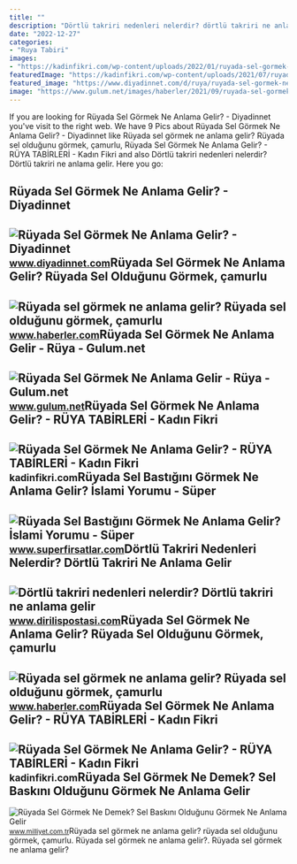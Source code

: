 ```yaml
---
title: ""
description: "Dörtlü takriri nedenleri nelerdir? dörtlü takriri ne anlama gelir"
date: "2022-12-27"
categories:
- "Ruya Tabiri"
images:
- "https://kadinfikri.com/wp-content/uploads/2022/01/ruyada-sel-gormek-ne-anlama-gelir1.jpg"
featuredImage: "https://kadinfikri.com/wp-content/uploads/2021/07/ruyada-kedi-gormek-ne-anlama-gelir1.jpg"
featured_image: "https://www.diyadinnet.com/d/ruya/ruyada-sel-gormek-ne-anlama-gelir-8435.jpg"
image: "https://www.gulum.net/images/haberler/2021/09/ruyada-sel-gormek-ne-anlama-gelir-8555.jpg"
---
```


If you are looking for Rüyada Sel Görmek Ne Anlama Gelir? - Diyadinnet you've visit to the right web. We have 9 Pics about Rüyada Sel Görmek Ne Anlama Gelir? - Diyadinnet like Rüyada sel görmek ne anlama gelir? Rüyada sel olduğunu görmek, çamurlu, Rüyada Sel Görmek Ne Anlama Gelir? - RÜYA TABİRLERİ - Kadın Fikri and also Dörtlü takriri nedenleri nelerdir? Dörtlü takriri ne anlama gelir. Here you go:

Rüyada Sel Görmek Ne Anlama Gelir? - Diyadinnet
-----------------------------------------------

 ![Rüyada Sel Görmek Ne Anlama Gelir? - Diyadinnet](https://www.diyadinnet.com/d/ruya/ruyada-sel-gormek-ne-anlama-gelir-8435.jpg) <small>www.diyadinnet.com</small>Rüyada Sel Görmek Ne Anlama Gelir? Rüyada Sel Olduğunu Görmek, çamurlu
----------------------------------------------------------------------

 ![Rüyada sel görmek ne anlama gelir? Rüyada sel olduğunu görmek, çamurlu](https://i.hbrcdn.com/haber/2020/09/24/ruyada-sel-gormek-ne-anlama-gelir-ruyada-sel-13623260_9634_m.jpg) <small>www.haberler.com</small>Rüyada Sel Görmek Ne Anlama Gelir - Rüya - Gulum.net
----------------------------------------------------

 ![Rüyada Sel Görmek Ne Anlama Gelir - Rüya - Gulum.net](https://www.gulum.net/images/haberler/2021/09/ruyada-sel-gormek-ne-anlama-gelir-8555.jpg) <small>www.gulum.net</small>Rüyada Sel Görmek Ne Anlama Gelir? - RÜYA TABİRLERİ - Kadın Fikri
-----------------------------------------------------------------

 ![Rüyada Sel Görmek Ne Anlama Gelir? - RÜYA TABİRLERİ - Kadın Fikri](https://kadinfikri.com/wp-content/uploads/2022/01/ruyada-sel-gormek-ne-anlama-gelir1.jpg) <small>kadinfikri.com</small>Rüyada Sel Bastığını Görmek Ne Anlama Gelir? İslami Yorumu - Süper
------------------------------------------------------------------

 ![Rüyada Sel Bastığını Görmek Ne Anlama Gelir? İslami Yorumu - Süper](http://www.superfirsatlar.com/wp-content/uploads/2020/10/ruyada-sel-bastigini-gormek-ne-anlama-gelir-islami-yorumu.jpg) <small>www.superfirsatlar.com</small>Dörtlü Takriri Nedenleri Nelerdir? Dörtlü Takriri Ne Anlama Gelir
-----------------------------------------------------------------

 ![Dörtlü takriri nedenleri nelerdir? Dörtlü takriri ne anlama gelir](https://static.daktilo.com/sites/805/uploads/2021/06/12/dortlu-takriri-nedenleri-nelerdir-dortlu-takriri-ne-anlama-gelir-1623527246.jpg) <small>www.dirilispostasi.com</small>Rüyada Sel Görmek Ne Anlama Gelir? Rüyada Sel Olduğunu Görmek, çamurlu
----------------------------------------------------------------------

 ![Rüyada sel görmek ne anlama gelir? Rüyada sel olduğunu görmek, çamurlu](https://i.hbrcdn.com/haber/2020/09/24/ruyada-sel-gormek-ne-anlama-gelir-ruyada-sel-13623260_3541_amp.jpg) <small>www.haberler.com</small>Rüyada Sel Görmek Ne Anlama Gelir? - RÜYA TABİRLERİ - Kadın Fikri
-----------------------------------------------------------------

 ![Rüyada Sel Görmek Ne Anlama Gelir? - RÜYA TABİRLERİ - Kadın Fikri](https://kadinfikri.com/wp-content/uploads/2021/07/ruyada-kedi-gormek-ne-anlama-gelir1.jpg) <small>kadinfikri.com</small>Rüyada Sel Görmek Ne Demek? Sel Baskını Olduğunu Görmek Ne Anlama Gelir
-----------------------------------------------------------------------

 ![Rüyada Sel Görmek Ne Demek? Sel Baskını Olduğunu Görmek Ne Anlama Gelir](https://i2.milimaj.com/i/milliyet/75/0x0/5f37280c554281167c6f6f85.jpg) <small>www.milliyet.com.tr</small>Rüyada sel görmek ne anlama gelir? rüyada sel olduğunu görmek, çamurlu. Rüyada sel görmek ne anlama gelir?. Rüyada sel görmek ne anlama gelir?
